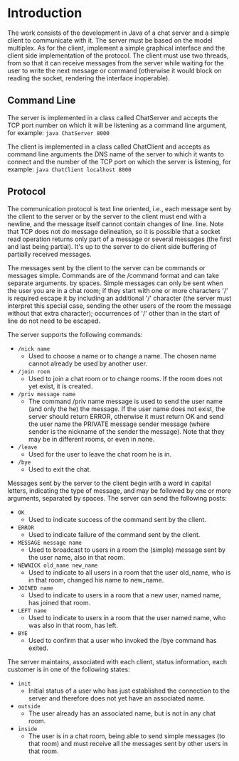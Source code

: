 # Introduction

The work consists of the development in Java of a chat server and a
simple client to communicate with it. The server must be based on the model
multiplex. As for the client, implement a simple graphical interface and the
client side implementation of the protocol. The client must use two threads, from
so that it can receive messages from the server while waiting for the user to
write the next message or command (otherwise it would block on reading the
socket, rendering the interface inoperable).

## Command Line

The server is implemented in a class called ChatServer and accepts the TCP port number on which it will be listening as a command line argument, for example:
`java ChatServer 8000`

The client is implemented in a class called ChatClient and accepts as command line arguments the DNS name of the server to which it wants to connect and the number of the TCP port on which the server is listening, for example:
`java ChatClient localhost 8000`

## Protocol

The communication protocol is text line oriented, i.e., each message
sent by the client to the server or by the server to the client must end with
a newline, and the message itself cannot contain changes of line.
line. Note that TCP does not do message delineation, so it is possible that
a socket read operation returns only part of a message or several
messages (the first and last being partial). It's up to the server to do
client side buffering of partially received messages.

The messages sent by the client to the server can be commands or messages
simple. Commands are of the /command format and can take separate arguments.
by spaces. Simple messages can only be sent when the user
you are in a chat room; if they start with one or more characters '/' is required
escape it by including an additional '/' character (the server must
interpret this special case, sending the other users of the room the
message without that extra character); occurrences of '/' other than in the
start of line do not need to be escaped.

The server supports the following commands:

- `/nick name`
	- Used to choose a name or to change a name. The chosen name cannot already be used by another user.
- `/join room`
	- Used to join a chat room or to change rooms. If the room does not yet exist, it is created.
- `/priv message name`
	- The command /priv name message is used to send the user name (and only the
	he) the message. If the user name does not exist, the server should return
	ERROR, otherwise it must return OK and send the user name the PRIVATE message
	sender message (where sender is the nickname of the sender the message). Note
	that they may be in different rooms, or even in none.
- `/leave`
	- Used for the user to leave the chat room he is in.
- `/bye`
	- Used to exit the chat.

Messages sent by the server to the client begin with a word in
capital letters, indicating the type of message, and may be followed by one or more
arguments, separated by spaces. The server can send the following
posts:

- `OK`
	- Used to indicate success of the command sent by the client.
- `ERROR`
	- Used to indicate failure of the command sent by the client.
- `MESSAGE message name`
	- Used to broadcast to users in a room the (simple) message sent by the user name, also in that room.
- `NEWNICK old_name new_name`
	- Used to indicate to all users in a room that the user old_name, who is in that room, changed his name to new_name.
- `JOINED name`
	- Used to indicate to users in a room that a new user, named name, has joined that room.
- `LEFT name`
	- Used to indicate to users in a room that the user named name, who was also in that room, has left.
- `BYE`
	- Used to confirm that a user who invoked the /bye command has exited.

The server maintains, associated with each client, status information, each
customer is in one of the following states:

- `init`
	- Initial status of a user who has just established the connection to the server and therefore does not yet have an associated name.
- `outside`
	- The user already has an associated name, but is not in any chat room.
- `inside`
	- The user is in a chat room, being able to send simple messages (to that room) and must receive all the messages sent by other users in that room.

